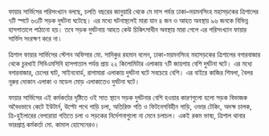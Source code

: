 ফায়ার সার্ভিসের পরিসংখ্যান বলছে, চলতি বছরের জানুয়ারি থেকে মে মাস পর্যন্ত ঢাকা–ময়মনসিংহ মহাসড়কের ত্রিশালের ৭টি স্পটে ৬৩টি সড়ক দুর্ঘটনা ঘটেছে। এর মধ্যে ঘটনাস্থলেই মারা যান ৪ জন ও আহত অবস্থায় ৯৬ জনকে বিভিন্ন হাসপাতালে পাঠানো হয়। তবে সড়ক দুর্ঘটনায় আহত কেউ চিকিৎসাধীন অবস্থায় মারা গেলে এর পরিসংখ্যান ফায়ার সার্ভিস সংরক্ষণ করে না।

ত্রিশাল ফায়ার সার্ভিসের স্টেশন অফিসার মো. সাদিকুর রহমান বলেন, ঢাকা-ময়মনসিংহ মহাসড়কের ত্রিশালের বগারবাজার থেকে চুরখাই সিবিএমসিবি হাসপাতাল পর্যন্ত প্রায় ২২ কিলোমিটার এলাকায় ৭টি জায়গায় বেশি দুর্ঘটনা ঘটে। এর মধ্যে বগারবাজার, চেলের ঘাট, সাইনবোর্ড, রাগামারা এলাকায় দুর্ঘটনা ঘটে সবচেয়ে বেশি। এর বাইরে কাজির শিমলা, বৈলর নূরুর দোকান এলাকা ও মডেল মোড় এলাকাতেও দুর্ঘটনা ঘটে।

ফায়ার সার্ভিসের এই কর্মকর্তার দৃষ্টিতে ওই সাত স্থানে সড়ক দুর্ঘটনার বেশি হওয়ার কারণগুলো হলো সড়ক বিভাজক অবৈধভাবে কেটে ইউটার্ন, উল্টো পথে গাড়ি চলা, অতিরিক্ত গতি ও ফিটনেসবিহীন গাড়ি, ওভার টেকিং, অদক্ষ চালক, ত্রি-হুইলারের বেপরোয়া গতিতে চলা ও সড়কের নির্দেশনাগুলো না মেনে চলাচল। একই রকম ভাষ্য, ত্রিশাল থানার ভারপ্রাপ্ত কর্মকর্তা মো. কামাল হোসেনেরও।

